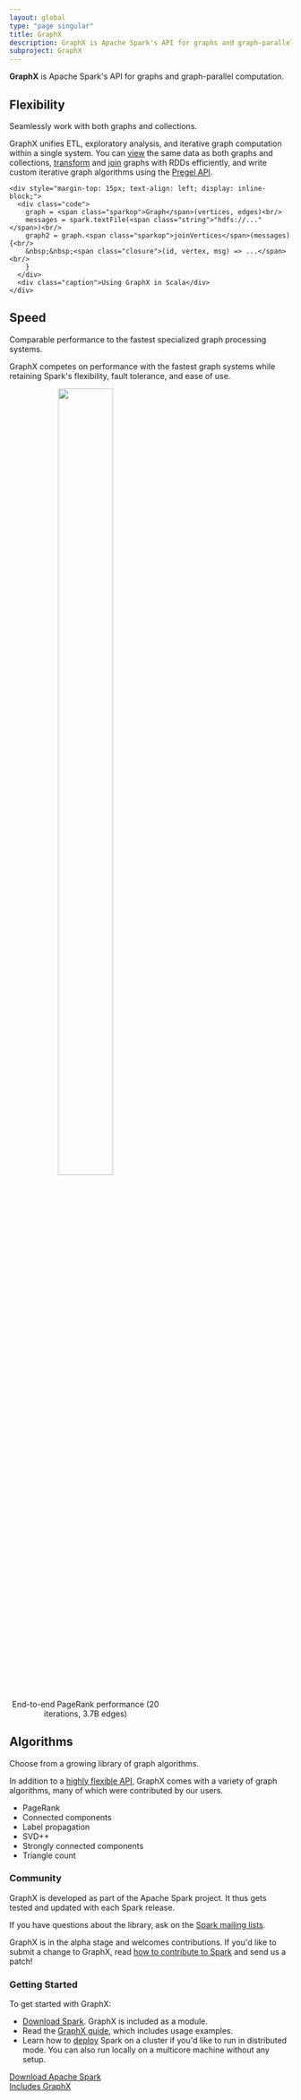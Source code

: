 ```yaml
---
layout: global
type: "page singular"
title: GraphX
description: GraphX is Apache Spark's API for graphs and graph-parallel computation, with a built-in library of common algorithms.
subproject: GraphX
---
```


<div class="jumbotron">
  <b>GraphX</b> is Apache Spark's API for graphs and graph-parallel computation.
</div>

<div class="row row-padded">
  <div class="col-md-7 col-sm-7">
    <h2>Flexibility</h2>
    <p class="lead">
      Seamlessly work with both graphs and collections.
    </p>
    <p>
      GraphX unifies ETL, exploratory analysis, and iterative graph computation within a single system. You can <a href="{{site.url}}docs/latest/graphx-programming-guide.html#the-property-graph">view</a> the same data as both graphs and collections, <a href="{{site.url}}docs/latest/graphx-programming-guide.html#property-operators">transform</a> and <a href="{{site.url}}docs/latest/graphx-programming-guide.html#join-operators">join</a> graphs with RDDs efficiently, and write custom iterative graph algorithms using the <a href="{{site.url}}docs/latest/graphx-programming-guide.html#pregel-api">Pregel API</a>.
    </p>
  </div>
  <div class="col-md-5 col-sm-5 col-padded-top col-center">

    <div style="margin-top: 15px; text-align: left; display: inline-block;">
      <div class="code">
        graph = <span class="sparkop">Graph</span>(vertices, edges)<br/>
        messages = spark.textFile(<span class="string">"hdfs://..."</span>)<br/>
        graph2 = graph.<span class="sparkop">joinVertices</span>(messages) {<br/>
        &nbsp;&nbsp;<span class="closure">(id, vertex, msg) => ...</span><br/>
        }
      </div>
      <div class="caption">Using GraphX in Scala</div>
    </div>
  </div>
</div>

<div class="row row-padded">
  <div class="col-md-7 col-sm-7">
    <h2>Speed</h2>
    <p class="lead">
      Comparable performance to the fastest specialized graph processing systems.
    </p>
    <p>
      GraphX competes on performance with the fastest graph systems while retaining Spark's flexibility, fault tolerance, and ease of use.
    </p>
  </div>
  <div class="col-md-5 col-sm-5 col-padded-top col-center">
    <div style="width: 100%; max-width: 272px; display: inline-block; text-align: center; padding:0;">
      <img src="{{site.url}}images/graphx-perf-comparison.png" style="width: 60%; max-width: 250px;">
      <div class="caption" style="min-width: 272px;">End-to-end PageRank performance (20 iterations, 3.7B edges)</div>
    </div>
  </div>
</div>

<div class="row row-padded">
  <div class="col-md-7 col-sm-7">
    <h2>Algorithms</h2>
    <p class="lead">
      Choose from a growing library of graph algorithms.
    </p>
    <p>In addition to a <a href="{{site.url}}docs/latest/graphx-programming-guide.html#graph-operators">highly flexible API</a>, GraphX comes with a variety of graph algorithms, many of which were contributed by our users.</p>
  </div>
  <div class="col-md-5 col-sm-5 col-padded-top">
    <ul class="list-narrow">
      <li>PageRank</li>
      <li>Connected components</li>
      <li>Label propagation</li>
      <li>SVD++</li>
      <li>Strongly connected components</li>
      <li>Triangle count</li>
    </ul>
  </div>
</div>


<div class="row">
  <div class="col-md-6 col-padded">
    <h3>Community</h3>
    <p>
      GraphX is developed as part of the Apache Spark project. It thus gets
      tested and updated with each Spark release.
    </p>
    <p>
      If you have questions about the library, ask on the
      <a href="{{site.url}}community.html#mailing-lists">Spark mailing lists</a>.
    </p>
    <p>
      GraphX is in the alpha stage and welcomes contributions. If you'd like to submit a change to GraphX,
      read <a href="https://cwiki.apache.org/confluence/display/SPARK/Contributing+to+Spark">how to
      contribute to Spark</a> and send us a patch!
    </p>
  </div>

  <div class="col-md-6 col-padded">
    <h3>Getting Started</h3>
    <p>
      To get started with GraphX:
    </p>
    <ul class="list-narrow">
      <li><a href="{{site.url}}downloads.html">Download Spark</a>. GraphX is included as a module.</li>
      <li>Read the <a href="{{site.url}}docs/latest/graphx-programming-guide.html">GraphX guide</a>, which includes
      usage examples.</li>
      <li>Learn how to <a href="{{site.url}}docs/latest/#launching-on-a-cluster">deploy</a> Spark on a cluster
        if you'd like to run in distributed mode. You can also run locally on a multicore machine
        without any setup.
      </li>
    </ul>
  </div>
</div>

<div class="row">
  <div class="col-sm-12 col-center">
    <a href="{{site.url}}downloads.html" class="btn btn-success btn-lg btn-multiline">
      Download Apache Spark<br/><span class="small">Includes GraphX</span>
    </a>
  </div>
</div>
